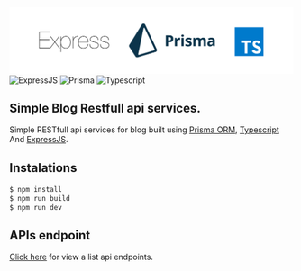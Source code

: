 ![This is an image](./banner.png)
![ExpressJS](https://img.shields.io/badge/Express.js-404D59?style=for-the-badge)
![Prisma](https://img.shields.io/badge/Prisma-3982CE?style=for-the-badge&logo=Prisma&logoColor=white)
![Typescript](https://img.shields.io/badge/TypeScript-007ACC?style=for-the-badge&logo=typescript&logoColor=white)
## Simple Blog Restfull api services.
Simple RESTfull api services for blog built using [Prisma ORM](https://prisma.io), [Typescript](https://www.typescriptlang.org/) And [ExpressJS](https://expressjs.com/).

## Instalations
```shell
$ npm install
$ npm run build
$ npm run dev
```
## APIs endpoint
[Click here](https://bold-flare-599284.postman.co/workspace/My-Projects~5e8b985e-7489-411f-a4c9-a47b08fff613/collection/19180075-37171c47-5381-4271-aee3-d3ce4dc23429?action=share&creator=19180075) for view a list api endpoints.

